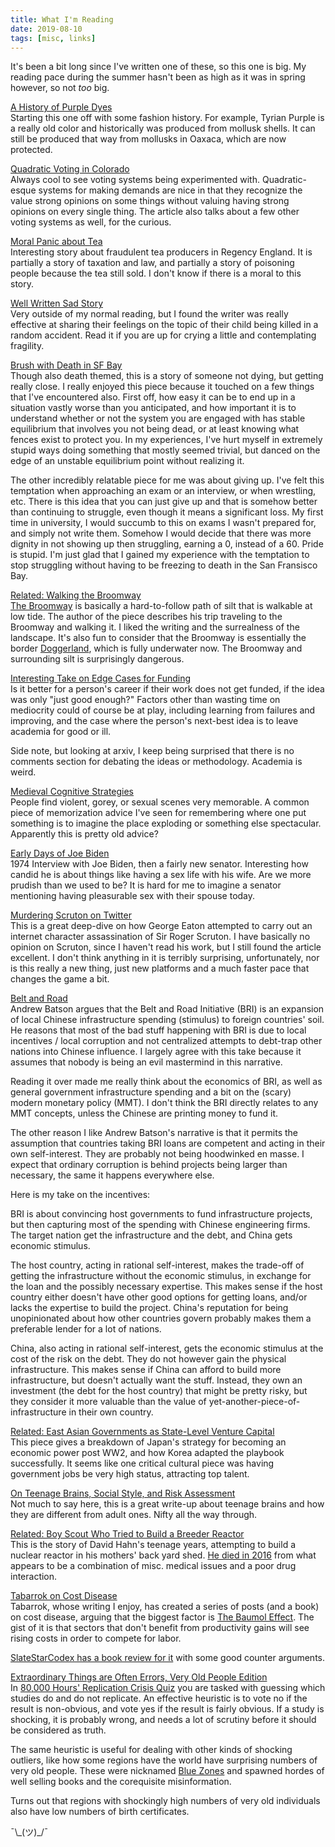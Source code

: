 ```yaml
---
title: What I'm Reading
date: 2019-08-10
tags: [misc, links]
---
```


It's been a bit long since I've written one of these, so this one is big.
My reading pace during the summer hasn't been as high as it was in spring however,
so not *too* big.

[A History of Purple Dyes](https://believermag.com/logger/vintage-tech-4-tyrian-purple/)
<br>
Starting this one off with some fashion history. For example,
Tyrian Purple is a really old color and historically was produced from mollusk shells.
It can still be produced that way from mollusks in Oaxaca, which are now protected.

<!--more-->

[Quadratic Voting in Colorado](https://www.wired.com/story/colorado-quadratic-voting-experiment/)
<br>
Always cool to see voting systems being experimented with. Quadratic-esque systems for
making demands are nice in that they recognize the value strong opinions on some things
without valuing having strong opinions on every single thing. The article also talks
about a few other voting systems as well, for the curious.

[Moral Panic about Tea](https://about1816.wordpress.com/2019/04/16/a-nice-cup-of-tea-in-the-regency-not-always/)
<br>
Interesting story about fraudulent tea producers in Regency England. It is partially a story of taxation
and law, and partially a story of poisoning people because the tea still sold.
I don't know if there is a moral to this story.

[Well Written Sad Story](https://www.vulture.com/2019/04/jayson-greene-memoir-once-more-we-saw-stars-book-excerpt.html)
<br>
Very outside of my normal reading, but I found the writer was really effective at sharing their feelings on the topic of
their child being killed in a random accident. Read it if you are up for crying a little and contemplating
fragility.

[Brush with Death in SF Bay](https://moxie.org/stories/brink-of-death/)
<br>
Though also death themed, this is a story of someone not dying, but getting really close.
I really enjoyed this piece because it touched on a few things that I've encountered also.
First off, how easy it can be to end up in a situation vastly worse than you anticipated, and
how important it is to understand whether or not the system you are engaged with has stable equilibrium
that involves you not being dead, or at least knowing what fences exist to protect you.
In my experiences, I've hurt myself in extremely stupid ways doing something that mostly seemed trivial,
but danced on the edge of an unstable equilibrium point without realizing it.

The other incredibly relatable piece for me was about giving up. I've felt this temptation when
approaching an exam or an interview, or when wrestling, etc. There is this idea that you
can just give up and that is somehow better than continuing to struggle, even though it means
a significant loss. My first time in university, I would succumb to this on exams I wasn't prepared for,
and simply not write them.
Somehow I would decide that there was more dignity in not showing up then struggling, earning a 0, instead of a 60.
Pride is stupid.
I'm just glad that I gained my experience with the temptation to stop struggling without having to be freezing
to death in the San Fransisco Bay.

[Related: Walking the Broomway](https://granta.com/silt/)
<br>
[The Broomway](https://en.wikipedia.org/wiki/The_Broomway) is basically a hard-to-follow
path of silt that is walkable at low tide. The author of the piece describes his trip
traveling to the Broomway and walking it.
I liked the writing and the surrealness of the landscape. It's also fun to consider that
the Broomway is essentially the border [Doggerland](https://en.wikipedia.org/wiki/Doggerland),
which is fully underwater now.
The Broomway and surrounding silt is surprisingly dangerous.

[Interesting Take on Edge Cases for Funding](https://arxiv.org/abs/1903.06958)
<br>
Is it better for a person's career if their work does not get funded, if the idea was only "just good enough?"
Factors other than wasting time on mediocrity could of course be at play, including learning from failures and
improving, and the case where the person's next-best idea is to leave academia for good or ill.

Side note, but looking at arxiv, I keep being surprised that there is no comments section for debating the ideas
or methodology. Academia is weird.

[Medieval Cognitive Strategies](https://aeon.co/ideas/how-to-reduce-digital-distractions-advice-from-medieval-monks)
<br>
People find violent, gorey, or sexual scenes very memorable. A common piece of memorization advice I've seen for
remembering where one put something is to imagine the place exploding or something else spectacular. Apparently
this is pretty old advice?

[Early Days of Joe Biden](https://www.washingtonian.com/1974/06/01/joe-biden-kitty-kelley-1974-profile-death-and-the-all-american-boy/)
<br>
1974 Interview with Joe Biden, then a fairly new senator.
Interesting how candid he is about things like having a sex life with his wife.
Are we more prudish than we used to be?
It is hard for me to imagine a senator mentioning having pleasurable sex with their spouse today.

[Murdering Scruton on Twitter](https://www.spectator.co.uk/2019/04/the-scruton-tapes-an-anatomy-of-a-modern-hit-job/)
<br>
This is a great deep-dive on how George Eaton attempted to carry out an internet character assassination
of Sir Roger Scruton.
I have basically no opinion on Scruton, since I haven't read his work, but I still found the article excellent.
I don't think anything in it is terribly surprising, unfortunately, nor is this really a new thing,
just new platforms and a much faster pace that changes the game a bit.

[Belt and Road](https://andrewbatson.com/2019/05/02/the-belt-and-road-is-about-domestic-interest-groups-not-development/)
<br>
Andrew Batson argues that the Belt and Road Initiative (BRI) is an expansion of local Chinese infrastructure
spending (stimulus) to foreign countries' soil. He reasons that most of the bad stuff happening with BRI is
due to local incentives / local corruption and not centralized attempts to debt-trap other nations into
Chinese influence. I largely agree with this take because it assumes that nobody is being an evil
mastermind in this narrative.

Reading it over made me really think about the economics of BRI, as well as general government infrastructure
spending and a bit on the (scary) modern monetary policy (MMT). I don't think the BRI directly relates
to any MMT concepts, unless the Chinese are printing money to fund it.

The other reason I like Andrew Batson's narrative is that it permits the assumption that countries
taking BRI loans are competent and acting in their own self-interest. They are probably not being
hoodwinked en masse. I expect that ordinary corruption is behind projects being larger than
necessary, the same it happens everywhere else.

Here is my take on the incentives:

BRI is about convincing host governments to fund infrastructure projects, but then capturing most of
the spending with Chinese engineering firms. The target nation get the infrastructure and the debt,
and China gets economic stimulus.

The host country, acting in rational self-interest,
makes the trade-off of getting the infrastructure without the economic stimulus, in exchange
for the loan and the possibly necessary expertise. This makes sense if the host country
either doesn't have other good options for getting loans, and/or lacks the expertise
to build the project. China's reputation for being unopinionated about how other countries
govern probably makes them a preferable lender for a lot of nations.

China, also acting in rational self-interest, gets the economic stimulus at the cost of the
risk on the debt. They do not however gain the physical infrastructure.
This makes sense if China can afford to build more infrastructure, but doesn't actually want the stuff.
Instead, they own an investment (the debt for the host country) that might be pretty risky, but they
consider it more valuable than the value of yet-another-piece-of-infrastructure in their
own country.

[Related: East Asian Governments as State-Level Venture Capital](https://medium.com/@byrnehobart/lessons-from-the-east-asian-economic-miracle-5f8d0f2354d9)
<br>
This piece gives a breakdown of Japan's strategy for becoming an economic power post WW2, and how Korea
adapted the playbook successfully. It seems like one critical cultural piece was having government jobs
be very high status, attracting top talent.

[On Teenage Brains, Social Style, and Risk Assessment](http://nautil.us/issue/72/quandary/dude-wheres-my-frontal-cortex-rp)
<br>
Not much to say here, this is a great write-up about teenage brains and how they are different from
adult ones. Nifty all the way through.

[Related: Boy Scout Who Tried to Build a Breeder Reactor](https://harpers.org/archive/1998/11/the-radioactive-boy-scout/)
<br>
This is the story of David Hahn's teenage years, attempting to build a nuclear reactor in his
mothers' back yard shed. [He died in 2016](https://en.wikipedia.org/wiki/David_Hahn) from what appears to be a
combination of misc. medical issues and a poor drug interaction.

[Tabarrok on Cost Disease](https://marginalrevolution.com/marginalrevolution/2019/05/physician-and-nurse-incomes-have-increased-tremendously.html)
<br>
Tabarrok, whose writing I enjoy, has created a series of posts (and a book) on cost disease, arguing that
the biggest factor is [The Baumol Effect](https://en.wikipedia.org/wiki/Baumol%27s_cost_disease).
The gist of it is that sectors that don't benefit from productivity gains will see rising costs in order
to compete for labor.

[SlateStarCodex has a book review for it](https://slatestarcodex.com/2019/06/10/book-review-the-prices-are-too-dmn-high/) with
some good counter arguments.

[Extraordinary Things are Often Errors, Very Old People Edition](https://www.biorxiv.org/content/10.1101/704080v1)
<br>
In [80,000 Hours' Replication Crisis Quiz](https://80000hours.org/psychology-replication-quiz/) you are tasked with
guessing which studies do and do not replicate. An effective heuristic is to vote no if the result is non-obvious,
and vote yes if the result is fairly obvious. If a study is shocking, it is probably wrong, and needs a lot of
scrutiny before it should be considered as truth.

The same heuristic is useful for dealing with other kinds of shocking outliers, like how some regions have the world
have surprising numbers of very old people. These were nicknamed [Blue Zones](https://en.wikipedia.org/wiki/Blue_Zone)
and spawned hordes of well selling books and the corequisite misinformation.

Turns out that regions with shockingly high numbers of very old individuals also have low numbers of birth certificates.

¯\\\_(ツ)_/¯
